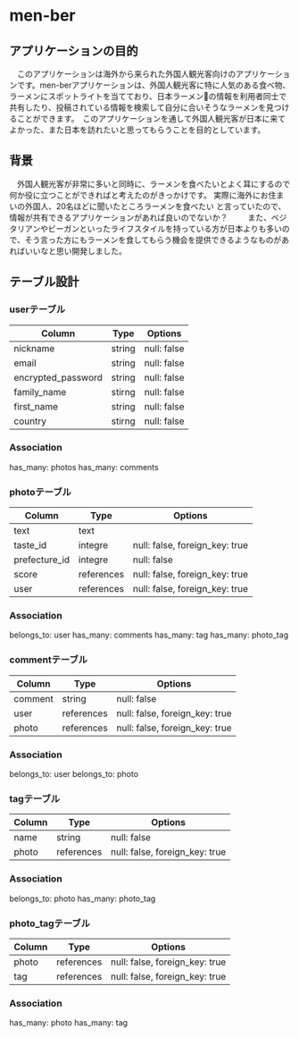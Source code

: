 # men-ber 

## アプリケーションの目的
　このアプリケーションは海外から来られた外国人観光客向けのアプリケーションです。men-berアプリケーションは、外国人観光客に特に人気のある食べ物、ラーメンにスポットライトを当てており、日本ラーメンの情報を利用者同士で共有したり、投稿されている情報を検索して自分に合いそうなラーメンを見つけることができます。　このアプリケーションを通して外国人観光客が日本に来てよかった、また日本を訪れたいと思ってもらうことを目的としています。

## 背景
　外国人観光客が非常に多いと同時に、ラーメンを食べたいとよく耳にするので
何か役に立つことができればと考えたのがきっかけです。
実際に海外にお住まいの外国人、20名ほどに聞いたところラーメンを食べたい
と言っていたので、情報が共有できるアプリケーションがあれば良いのでないか？
　
　また、ベジタリアンやビーガンといったライフスタイルを持っている方が日本よりも多いので、そう言った方にもラーメンを食してもらう機会を提供できるようなものがあればいいなと思い開発しました。


##  テーブル設計

### userテーブル

|Column               |Type       |Options                   |
|---------------------|-----------|--------------------------|
| nickname            | string    | null: false              |
| email               | string    | null: false              |
| encrypted_password  | string    | null: false              |
| family_name         | stirng    | null: false              |
| first_name          | string    | null: false              |
| country             | stirng    | null: false              |

###  Association
 has_many: photos
 has_many: comments

### photoテーブル

 
|Column        |Type        |Options                         |
|--------------|------------|--------------------------------|
| text         | text       |                                |
| taste_id     | integre    | null: false, foreign_key: true |
| prefecture_id| integre    | null: false                    |
| score        | references | null: false, foreign_key: true |
| user         | references | null: false, foreign_key: true |

 ###  Association
 belongs_to: user
 has_many: comments
 has_many: tag
 has_many: photo_tag

### commentテーブル

|Column   |Type        |Options                         |
|---------|------------|--------------------------------|
| comment | string     | null: false                    |
| user    | references | null: false, foreign_key: true |
| photo   | references | null: false, foreign_key: true |

###  Association
 belongs_to: user
 belongs_to: photo

 ### tagテーブル

|Column   |Type        |Options                         |
|---------|------------|--------------------------------|
| name    | string     | null: false                    |
| photo   | references | null: false, foreign_key: true |

###  Association
 belongs_to: photo
 has_many: photo_tag

### photo_tagテーブル

|Column   |Type        |Options                         |
|---------|------------|--------------------------------|
| photo   | references | null: false, foreign_key: true |
| tag     | references | null: false, foreign_key: true |


###  Association
 has_many: photo
 has_many: tag